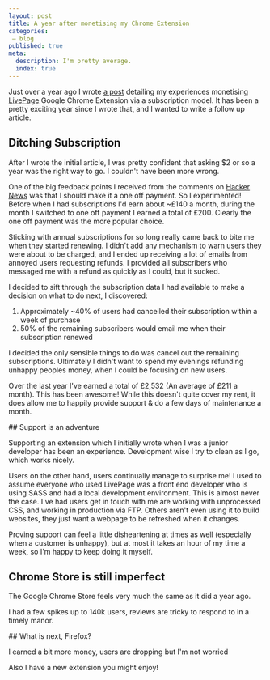 ```yaml
---
layout: post
title: A year after monetising my Chrome Extension
categories:
 – blog
published: true
meta:
  description: I'm pretty average.
  index: true
---
```


Just over a year ago I wrote [a post](/2016/10/29/lessons-learnt-from-monetising-my-chrome-extension.html) detailing my experiences monetising [LivePage](https://chrome.google.com/webstore/detail/livepage/pilnojpmdoofaelbinaeodfpjheijkbh/details) Google Chrome Extension via a subscription model. It has been a pretty exciting year since I wrote that, and I wanted to write a follow up article.

## Ditching Subscription

After I wrote the initial article, I was pretty confident that asking $2 or so a year was the right way to go. I couldn't have been more wrong.

One of the big feedback points I received from the comments on [Hacker News](https://news.ycombinator.com/item?id=12925467) was that I should make it a one off payment. So I experimented! Before when I had subscriptions I'd earn about ~£140 a month, during the month I switched to one off payment I earned a total of £200. Clearly the one off payment was the more popular choice.

Sticking with annual subscriptions for so long really came back to bite me when they started renewing. I didn't add any mechanism to warn users they were about to be charged, and I ended up receiving a lot of emails from annoyed users requesting refunds. I provided all subscribers who messaged me with a refund as quickly as I could, but it sucked.

I decided to sift through the subscription data I had available to make a decision on what to do next, I discovered:

1. Approximately ~40% of users had cancelled their subscription within a week of purchase
2. 50% of the remaining subscribers would email me when their subscription renewed

I decided the only sensible things to do was cancel out the remaining subscriptions. Ultimately I didn't want to spend my evenings refunding unhappy peoples money, when I could be focusing on new users.

Over the last year I've earned a total of £2,532 (An average of £211 a month). This has been awesome! While this doesn't quite cover my rent, it does allow me to happily provide support & do a few days of maintenance a month.

## Support is an adventure

Supporting an extension which I initially wrote when I was a junior developer has been an experience. Development wise I try to clean as I go, which works nicely.

Users on the other hand, users continually manage to surprise me! I used to assume everyone who used LivePage was a front end developer who is using SASS and had a local development environment. This is almost never the case. I've had users get in touch with me are working with unprocessed CSS, and working in production via FTP. Others aren't even using it to build websites, they just want a webpage to be refreshed when it changes.

Proving support can feel a little disheartening at times as well (especially when a customer is unhappy), but at most it takes an hour of my time a week, so I'm happy to keep doing it myself.

## Chrome Store is still imperfect

The Google Chrome Store feels very much the same as it did a year ago. 

I had a few spikes up to 140k users, reviews are tricky to respond to in a timely manor. 

## What is next, Firefox?

I earned a bit more money, users are dropping but I'm not worried

Also I have a new extension you might enjoy!


